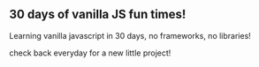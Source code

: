 ## 30 days of vanilla JS fun times!

Learning vanilla javascript in 30 days, no frameworks, no libraries!

check back everyday for a new little project!
